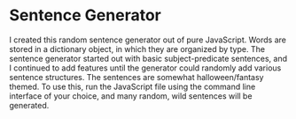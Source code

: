 # Sentence Generator
I created this random sentence generator out of pure JavaScript. Words are stored in a dictionary object, in which they are organized by type. The sentence generator started out with basic subject-predicate sentences, and I continued to add features until the generator could randomly add various sentence structures. The sentences are somewhat halloween/fantasy themed. To use this, run the JavaScript file using the command line interface of your choice, and many random, wild sentences will be generated.
